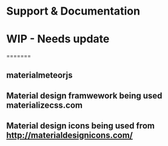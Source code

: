 # Support & Documentation
# WIP - Needs update
=======
## materialmeteorjs
## Material design framwework being used materializecss.com 
## Material design icons being used from http://materialdesignicons.com/
